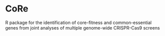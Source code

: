 # CoRe
R package for the identification of core-fitness and common-essential genes from joint analyses of multiple genome-wide CRISPR-Cas9 screens
